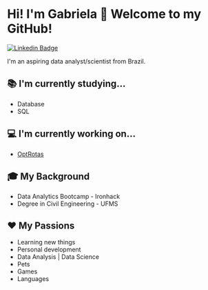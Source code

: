 # Hi! I'm Gabriela 👋 Welcome to my GitHub! 
[![Linkedin Badge](https://img.shields.io/badge/linkedin-%230077B5.svg?&style=for-the-badge&logo=linkedin&logoColor=white)](https://www.linkedin.com/in/gabriela-nakasato/)

I'm an aspiring data analyst/scientist from Brazil. 

## :books: I'm currently studying...
- Database
- SQL

## :computer: I'm currently working on...
- [OptRotas](https://github.com/gabrielanakasato/route-optimization)

## :mortar_board: My Background
- Data Analytics Bootcamp - Ironhack
- Degree in Civil Engineering - UFMS

## :heart: My Passions
- Learning new things
- Personal development
- Data Analysis | Data Science
- Pets
- Games
- Languages

<!--
**gabrielanakasato/gabrielanakasato** is a ✨ _special_ ✨ repository because its `README.md` (this file) appears on your GitHub profile.

Here are some ideas to get you started:

- 🔭 I’m currently working on ...
- 🌱 I’m currently learning ...
- 👯 I’m looking to collaborate on ...
- 🤔 I’m looking for help with ...
- 💬 Ask me about ...
- 📫 How to reach me: ...
- 😄 Pronouns: ...
- ⚡ Fun fact: ...
-->
